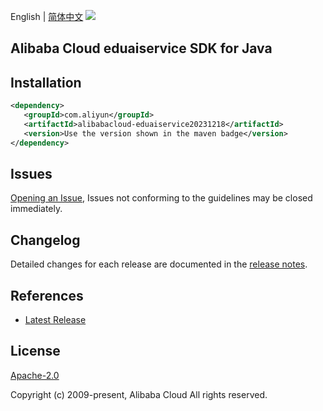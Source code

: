 English | [简体中文](README-CN.md)
![](https://aliyunsdk-pages.alicdn.com/icons/AlibabaCloud.svg)

## Alibaba Cloud eduaiservice SDK for Java

## Installation

```xml
<dependency>
   <groupId>com.aliyun</groupId>
   <artifactId>alibabacloud-eduaiservice20231218</artifactId>
   <version>Use the version shown in the maven badge</version>
</dependency>
```

## Issues
[Opening an Issue](https://github.com/aliyun/alibabacloud-java-async-sdk/issues/new), Issues not conforming to the guidelines may be closed immediately.

## Changelog
Detailed changes for each release are documented in the [release notes](./ChangeLog.txt).

## References
* [Latest Release](https://github.com/aliyun/alibabacloud-async-java-sdk/)

## License
[Apache-2.0](http://www.apache.org/licenses/LICENSE-2.0)

Copyright (c) 2009-present, Alibaba Cloud All rights reserved.